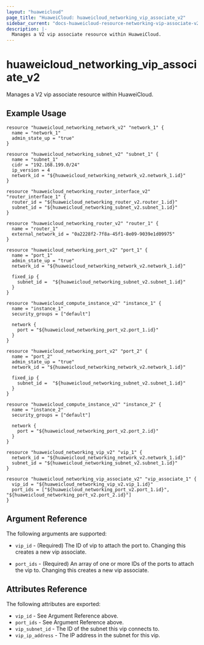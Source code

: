 ```yaml
---
layout: "huaweicloud"
page_title: "HuaweiCloud: huaweicloud_networking_vip_associate_v2"
sidebar_current: "docs-huaweicloud-resource-networking-vip-associate-v2"
description: |-
  Manages a V2 vip associate resource within HuaweiCloud.
---
```


# huaweicloud\_networking\_vip_associate_v2

Manages a V2 vip associate resource within HuaweiCloud.

## Example Usage

```hcl
resource "huaweicloud_networking_network_v2" "network_1" {
  name = "network_1"
  admin_state_up = "true"
}

resource "huaweicloud_networking_subnet_v2" "subnet_1" {
  name = "subnet_1"
  cidr = "192.168.199.0/24"
  ip_version = 4
  network_id = "${huaweicloud_networking_network_v2.network_1.id}"
}

resource "huaweicloud_networking_router_interface_v2" "router_interface_1" {
  router_id = "${huaweicloud_networking_router_v2.router_1.id}"
  subnet_id = "${huaweicloud_networking_subnet_v2.subnet_1.id}"
}

resource "huaweicloud_networking_router_v2" "router_1" {
  name = "router_1"
  external_network_id = "0a2228f2-7f8a-45f1-8e09-9039e1d09975"
}

resource "huaweicloud_networking_port_v2" "port_1" {
  name = "port_1"
  admin_state_up = "true"
  network_id = "${huaweicloud_networking_network_v2.network_1.id}"

  fixed_ip {
    subnet_id =  "${huaweicloud_networking_subnet_v2.subnet_1.id}"
  }
}

resource "huaweicloud_compute_instance_v2" "instance_1" {
  name = "instance_1"
  security_groups = ["default"]

  network {
    port = "${huaweicloud_networking_port_v2.port_1.id}"
  }
}

resource "huaweicloud_networking_port_v2" "port_2" {
  name = "port_2"
  admin_state_up = "true"
  network_id = "${huaweicloud_networking_network_v2.network_1.id}"

  fixed_ip {
    subnet_id =  "${huaweicloud_networking_subnet_v2.subnet_1.id}"
  }
}

resource "huaweicloud_compute_instance_v2" "instance_2" {
  name = "instance_2"
  security_groups = ["default"]

  network {
    port = "${huaweicloud_networking_port_v2.port_2.id}"
  }
}

resource "huaweicloud_networking_vip_v2" "vip_1" {
  network_id = "${huaweicloud_networking_network_v2.network_1.id}"
  subnet_id = "${huaweicloud_networking_subnet_v2.subnet_1.id}"
}

resource "huaweicloud_networking_vip_associate_v2" "vip_associate_1" {
  vip_id = "${huaweicloud_networking_vip_v2.vip_1.id}"
  port_ids = ["${huaweicloud_networking_port_v2.port_1.id}", "${huaweicloud_networking_port_v2.port_2.id}"]
}
```

## Argument Reference

The following arguments are supported:

* `vip_id` - (Required) The ID of vip to attach the port to.
    Changing this creates a new vip associate.

* `port_ids` - (Required) An array of one or more IDs of the ports to attach the vip to.
    Changing this creates a new vip associate.

## Attributes Reference

The following attributes are exported:

* `vip_id` - See Argument Reference above.
* `port_ids` - See Argument Reference above.
* `vip_subnet_id` - The ID of the subnet this vip connects to.
* `vip_ip_address` - The IP address in the subnet for this vip.
